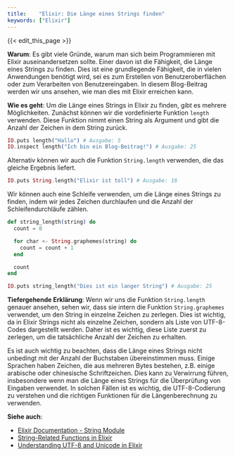 ```yaml
---
title:    "Elixir: Die Länge eines Strings finden"
keywords: ["Elixir"]
---
```


{{< edit_this_page >}}

**Warum**: Es gibt viele Gründe, warum man sich beim Programmieren mit Elixir auseinandersetzen sollte. Einer davon ist die Fähigkeit, die Länge eines Strings zu finden. Dies ist eine grundlegende Fähigkeit, die in vielen Anwendungen benötigt wird, sei es zum Erstellen von Benutzeroberflächen oder zum Verarbeiten von Benutzereingaben. In diesem Blog-Beitrag werden wir uns ansehen, wie man dies mit Elixir erreichen kann.

**Wie es geht**: Um die Länge eines Strings in Elixir zu finden, gibt es mehrere Möglichkeiten. Zunächst können wir die vordefinierte Funktion `length` verwenden. Diese Funktion nimmt einen String als Argument und gibt die Anzahl der Zeichen in dem String zurück.

```Elixir
IO.puts length("Hallo") # Ausgabe: 5
IO.inspect length("Ich bin ein Blog-Beitrag!") # Ausgabe: 25
```

Alternativ können wir auch die Funktion `String.length` verwenden, die das gleiche Ergebnis liefert.

```Elixir
IO.puts String.length("Elixir ist toll") # Ausgabe: 16
```

Wir können auch eine Schleife verwenden, um die Länge eines Strings zu finden, indem wir jedes Zeichen durchlaufen und die Anzahl der Schleifendurchläufe zählen.

```Elixir
def string_length(string) do
  count = 0

  for char <- String.graphemes(string) do
    count = count + 1
  end

  count
end

IO.puts string_length("Dies ist ein langer String") # Ausgabe: 25
```

**Tiefergehende Erklärung**: Wenn wir uns die Funktion `String.length` genauer ansehen, sehen wir, dass sie intern die Funktion `String.graphemes` verwendet, um den String in einzelne Zeichen zu zerlegen. Dies ist wichtig, da in Elixir Strings nicht als einzelne Zeichen, sondern als Liste von UTF-8-Codes dargestellt werden. Daher ist es wichtig, diese Liste zuerst zu zerlegen, um die tatsächliche Anzahl der Zeichen zu erhalten.

Es ist auch wichtig zu beachten, dass die Länge eines Strings nicht unbedingt mit der Anzahl der Buchstaben übereinstimmen muss. Einige Sprachen haben Zeichen, die aus mehreren Bytes bestehen, z.B. einige arabische oder chinesische Schriftzeichen. Dies kann zu Verwirrung führen, insbesondere wenn man die Länge eines Strings für die Überprüfung von Eingaben verwendet. In solchen Fällen ist es wichtig, die UTF-8-Codierung zu verstehen und die richtigen Funktionen für die Längenberechnung zu verwenden.

**Siehe auch**: 
- [Elixir Documentation - String Module](https://hexdocs.pm/elixir/String.html)
- [String-Related Functions in Elixir](https://www.culttt.com/2015/08/26/string-related-functions-in-elixir/)
- [Understanding UTF-8 and Unicode in Elixir](https://www.djm.org.uk/posts/understanding-utf-8-and-unicode-in-elixir/)